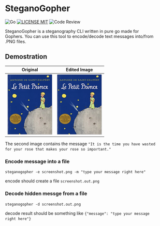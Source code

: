 # SteganoGopher 

![Go](https://img.shields.io/badge/Golang-gray?logo=go&labelColor=EEE)
[![LICENSE MIT](https://img.shields.io/badge/license-MIT-brightgreen.svg)](https://img.shields.io/badge/license-MIT-brightgreen.svg)
![Code Review](https://github.com/phil-silveira/steganogopher/actions/workflows/code-review.yml/badge.svg)


SteganoGopher is a steganography CLI written in pure go made for Gophers.
You can use this tool to encode/decode text messages into/from .PNG files.

## Demostration

| Original | Edited Image |
| -------- | ------------ |
|<img src="examples/le-petit-prince.png" width="150" height="200" /> | <img src="examples/le-petit-prince.out.png" width="150" height="200" /> |

The second image contains the message `"It is the time you have wasted for your rose that makes your rose so important."`


### Encode message into a file
```
steganogopher -e screenshot.png -m "type your message right here"
```
encode should create a file `screenshot.out.png`

### Decode hidden messge from a file
```
steganogopher -d screenshot.out.png 
```
decode result should be something like `{"message": "type your message right here"}`
